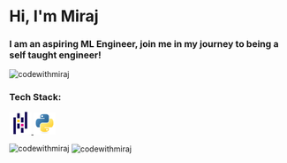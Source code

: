 <h1 align="left">Hi, I'm Miraj</h1>
<h3 align="left">I am an aspiring ML Engineer, join me in my journey to being a self taught engineer!</h3>

<p align="left"> <img src="https://komarev.com/ghpvc/?username=codewithmiraj&label=Profile%20views&color=0e75b6&style=flat" alt="codewithmiraj" /> </p>



<h3 align="left">Tech Stack:</h3>
<p align="left"> <a href="https://pandas.pydata.org/" target="_blank" rel="noreferrer"> <img src="https://raw.githubusercontent.com/devicons/devicon/2ae2a900d2f041da66e950e4d48052658d850630/icons/pandas/pandas-original.svg" alt="pandas" width="40" height="40"/> </a> <a href="https://www.python.org" target="_blank" rel="noreferrer"> <img src="https://raw.githubusercontent.com/devicons/devicon/master/icons/python/python-original.svg" alt="python" width="40" height="40"/> </a> </p>

<p><img align="left" src="https://github-readme-stats.vercel.app/api/top-langs?username=codewithmiraj&show_icons=true&locale=en&layout=compact" alt="codewithmiraj" /></p>

<p>&nbsp;<img align="center" src="https://github-readme-stats.vercel.app/api?username=codewithmiraj&show_icons=true&locale=en" alt="codewithmiraj" /></p>
